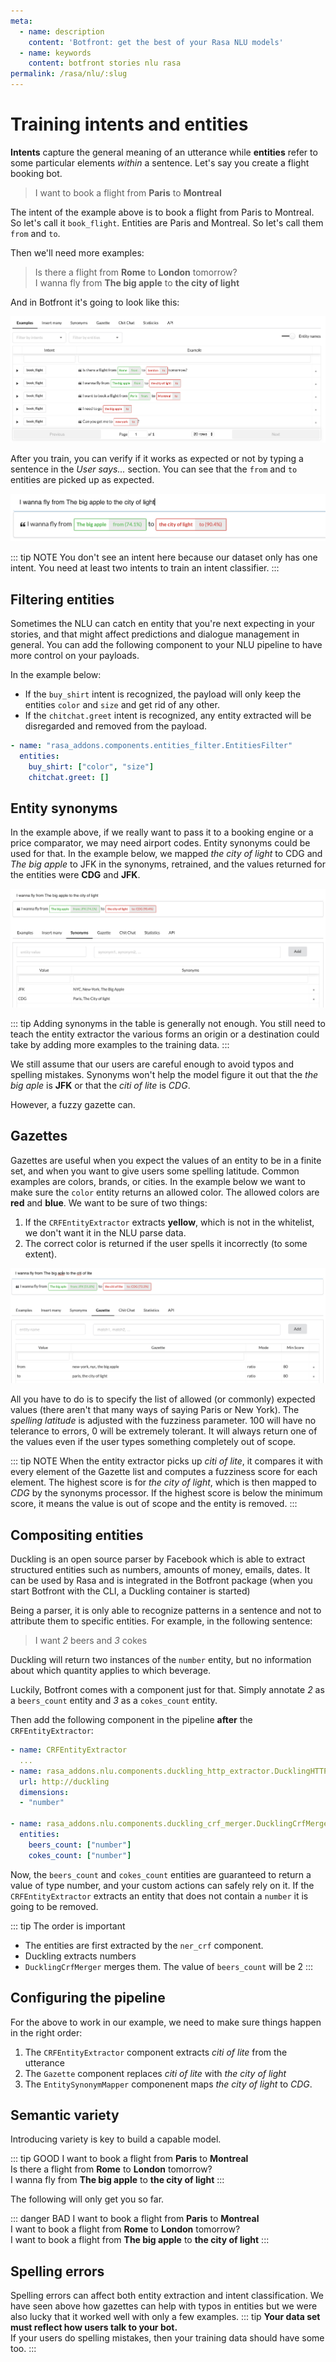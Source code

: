 ```yaml
---
meta:
  - name: description
    content: 'Botfront: get the best of your Rasa NLU models'
  - name: keywords
    content: botfront stories nlu rasa
permalink: /rasa/nlu/:slug
---
```


# Training intents and entities

**Intents** capture the general meaning of an utterance while **entities** refer to some particular elements *within* a sentence. Let's say you create a flight booking bot.

> I want to book a flight from **Paris** to **Montreal**

The intent of the example above is to book a flight from Paris to Montreal. So let's call it `book_flight`. Entities are Paris and Montreal. So let's call them `from` and `to`.

Then we'll need more examples:

> Is there a flight from **Rome** to **London** tomorrow?\
> I wanna fly from **The big apple** to **the city of light**

And in Botfront it's going to look like this:

![](../../../images/nlu_training_11.png)

After you train, you can verify if it works as expected or not by typing a sentence in the _User says..._ section. You can see that the `from` and `to` entities are picked up as expected.



![](../../../images/nlu_training_12.png)

::: tip NOTE
You don't see an intent here because our dataset only has one intent. You need at least two intents to train an intent classifier.
:::


## Filtering entities

Sometimes the NLU can catch en entity that you're next expecting in your stories, and that might affect predictions and dialogue management in general.
You can add the following component to your NLU pipeline to have more control on your payloads.

In the example below:
- If the `buy_shirt` intent is recognized, the payload will only keep the entities `color` and `size` and get rid of any other.
- If the `chitchat.greet` intent is recognized, any entity extracted will be disregarded and removed from the payload.

```yaml
- name: "rasa_addons.components.entities_filter.EntitiesFilter"
  entities:
    buy_shirt: ["color", "size"]
    chitchat.greet: []
```

## Entity synonyms

In the example above, if we really want to pass it to a booking engine or a price comparator, we may need airport codes. Entity synonyms could be used for that. In the example below, we mapped _the city of light_ to CDG and _The big apple_ to JFK in the synonyms, retrained, and the values returned for the entities were **CDG** and **JFK**.

![](../../../images/nlu_training_8.png)

::: tip
Adding synonyms in the table is generally not enough. You still need to teach the entity extractor the various forms an origin or a destination could take by adding more examples to the training data.
:::

We still assume that our users are careful enough to avoid typos and spelling mistakes. Synonyms won't help the model figure it out that the _the big aple_ is **JFK** or that the _citi of lite_ is _CDG_. 

However, a fuzzy gazette can.

## Gazettes

Gazettes are useful when you expect the values of an entity to be in a finite set, and when you want to give users some spelling latitude. Common examples are colors, brands, or cities. 
In the example below we want to make sure the `color` entity returns an allowed color. The allowed colors are **red** and **blue**. We want to be sure of two things:

1. If the `CRFEntityExtractor` extracts **yellow**, which is not in the whitelist, we don't want it in the NLU parse data.
2. The correct color is returned if the user spells it incorrectly (to some extent).

![](../../../images/nlu_training_13.png)

All you have to do is to specify the list of allowed (or commonly) expected values (there aren't that many ways of saying Paris or New York). The _spelling latitude_ is adjusted with the fuzziness parameter. 100 will have no telerance to errors, 0 will be extremely tolerant. It will always return one of the values even if the user types something completely out of scope.

::: tip NOTE
When the entity extractor picks up _citi of lite_, it compares it with every element of the Gazette list and computes a fuzziness score for each element. The highest score is for _the city of light_, which is then mapped to _CDG_ by the synonyms processor. If the highest score is below the minimum score, it means the value is out of scope and the entity is removed.
:::

## Compositing entities

Duckling is an open source parser by Facebook which is able to extract structured entities such as numbers, amounts of money, emails, dates. It can be used by Rasa and is integrated in the Botfront package (when you start Botfront with the CLI, a Duckling container is started)

Being a parser, it is only able to recognize patterns in a sentence and not to attribute them to specific entities. For example, in the following sentence:

> I want *2* beers and *3* cokes

Duckling will return two instances of the `number` entity, but no information about which quantity applies to which beverage.

Luckily, Botfront comes with a component just for that. Simply annotate *2* as a `beers_count` entity and *3* as a `cokes_count` entity.

Then add the following component in the pipeline **after** the `CRFEntityExtractor`:

```yaml
- name: CRFEntityExtractor
  ...
- name: rasa_addons.nlu.components.duckling_http_extractor.DucklingHTTPExtractor
  url: http://duckling
  dimensions:
  - "number"

- name: rasa_addons.nlu.components.duckling_crf_merger.DucklingCrfMerger
  entities:
    beers_count: ["number"]
    cokes_count: ["number"]
```

Now, the `beers_count` and `cokes_count` entities are guaranteed to return a value of type number, and your custom actions can safely rely on it. If the `CRFEntityExtractor` extracts an entity that does not contain a `number` it is going to be removed.

::: tip The order is important
- The entities are first extracted by the `ner_crf` component.
- Duckling extracts numbers
- `DucklingCrfMerger` merges them. The value of `beers_count` will be 2
:::


## Configuring the pipeline

For the above to work in our example, we need to make sure things happen in the right order:

1. The `CRFEntityExtractor` component extracts _citi of lite_ from the utterance
2. The `Gazette` component replaces _citi of lite_ with _the city of light_
3. The `EntitySynonymMapper` componenent maps _the city of light_ to _CDG_.

## Semantic variety

Introducing variety is key to build a capable model.

::: tip GOOD
I want to book a flight from **Paris** to **Montreal**\
Is there a flight from **Rome** to **London** tomorrow?\
I wanna fly from **The big apple** to **the city of light**
:::

The following will only get you so far.

::: danger BAD
I want to book a flight from **Paris** to **Montreal**\
I want to book a flight from **Rome** to **London** tomorrow?\
I want to book a flight from **The big apple** to **the city of light**
:::

## Spelling errors

Spelling errors can affect both entity extraction and intent classification. We have seen above how gazettes can help with typos in entities but we were also lucky that it worked well with only a few examples.
::: tip
**Your data set must reflect how users talk to your bot.**\
If your users do spelling mistakes, then your training data should have some too.
:::
